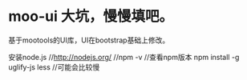 moo-ui
大坑，慢慢填吧。
======
基于mootools的UI库，UI在bootstrap基础上修改。

安装node.js //http://nodejs.org/
//npm -v //查看npm版本
npm install -g uglify-js less //可能会比较慢
